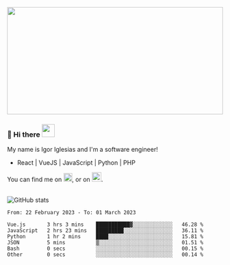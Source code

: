 <img src="https://c.tenor.com/KjVxfRrrncUAAAAd/matrix.gif" width="100%" height="250px">

### 🔭 Hi there <img src="https://raw.githubusercontent.com/MartinHeinz/MartinHeinz/master/wave.gif" width="30px">


My name is Igor Iglesias and I'm a software engineer!
<br>

<ul>
  <li> React | VueJS | JavaScript | Python | PHP </li>
</ul>
You can find me on <a href="https://twitter.com/IgorIglesias5"><img src="https://i.imgur.com/JLLlB5S.png" width="20px"></a>, or on <a href="https://www.linkedin.com/in/igor-iglesias-62478428/"><img src="https://i.imgur.com/PXyIkWx.png" width="22px"></a>.

<br>
<br>

![GitHub stats](https://github-readme-stats.vercel.app/api?username=igoiglesias&show_icons=true&count_private=true&theme=chartreuse-dark&hide_title=true)

<!--START_SECTION:waka-->

```text
From: 22 February 2023 - To: 01 March 2023

Vue.js       3 hrs 3 mins    ███████████▓░░░░░░░░░░░░░   46.28 %
JavaScript   2 hrs 23 mins   █████████░░░░░░░░░░░░░░░░   36.11 %
Python       1 hr 2 mins     ████░░░░░░░░░░░░░░░░░░░░░   15.81 %
JSON         5 mins          ▒░░░░░░░░░░░░░░░░░░░░░░░░   01.51 %
Bash         0 secs          ░░░░░░░░░░░░░░░░░░░░░░░░░   00.15 %
Other        0 secs          ░░░░░░░░░░░░░░░░░░░░░░░░░   00.14 %
```

<!--END_SECTION:waka-->
